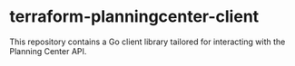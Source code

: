 # terraform-planningcenter-client
This repository contains a Go client library tailored for interacting with the Planning Center API.
